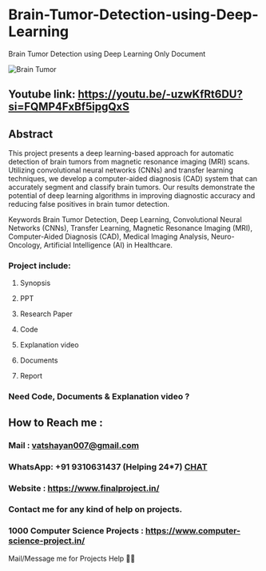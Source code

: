 # Brain-Tumor-Detection-using-Deep-Learning
Brain Tumor Detection using Deep Learning Only Document

![Brain Tumor](https://github.com/user-attachments/assets/e332db4a-bb25-42b7-8c31-452b5029790e)

## Youtube link: https://youtu.be/-uzwKfRt6DU?si=FQMP4FxBf5ipgQxS

## Abstract
This project presents a deep learning-based approach for automatic detection of brain tumors from magnetic resonance imaging (MRI) scans. Utilizing convolutional neural networks (CNNs) and transfer learning techniques, we develop a computer-aided diagnosis (CAD) system that can accurately segment and classify brain tumors. Our results demonstrate the potential of deep learning algorithms in improving diagnostic accuracy and reducing false positives in brain tumor detection.

Keywords
Brain Tumor Detection, Deep Learning, Convolutional Neural Networks (CNNs), Transfer Learning, Magnetic Resonance Imaging (MRI), Computer-Aided Diagnosis (CAD), Medical Imaging Analysis, Neuro-Oncology, Artificial Intelligence (AI) in Healthcare.

### Project include: 

1. Synopsis

2. PPT

3. Research Paper


4. Code

5. Explanation video

6. Documents

7. Report


### Need Code, Documents & Explanation video ? 

## How to Reach me :

### Mail : vatshayan007@gmail.com 

### WhatsApp: +91 9310631437 (Helping 24*7) **[CHAT](https://wa.me/message/CHWN2AHCPMAZK1)** 

### Website : https://www.finalproject.in/

### Contact me for any kind of help on projects.
### 1000 Computer Science Projects : https://www.computer-science-project.in/


Mail/Message me for Projects Help 🙏🏻
